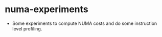 numa-experiments
================

* Some experiments to compute NUMA costs and do some instruction level profiling. 
